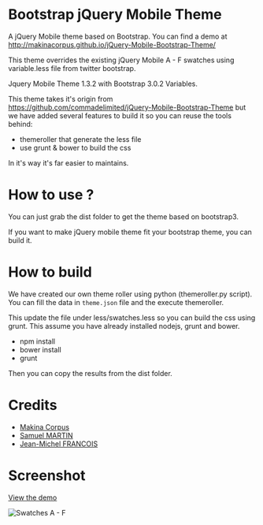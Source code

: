 # Bootstrap jQuery Mobile Theme

A jQuery Mobile theme based on Bootstrap.
You can find a demo at http://makinacorpus.github.io/jQuery-Mobile-Bootstrap-Theme/

This theme overrides the existing jQuery Mobile A - F swatches using
variable.less file from twitter bootstrap.

Jquery Mobile Theme 1.3.2 with Bootstrap 3.0.2 Variables.

This theme takes it's origin from
https://github.com/commadelimited/jQuery-Mobile-Bootstrap-Theme
but we have added several features to build it so you can reuse the tools behind:

* themeroller that generate the less file
* use grunt & bower to build the css

In it's way it's far easier to maintains.

# How to use ?

You can just grab the dist folder to get the theme based on bootstrap3.

If you want to make jQuery mobile theme fit your bootstrap theme, you can build it.

# How to build

We have created our own theme roller using python (themeroller.py script).
You can fill the data in `theme.json` file and the execute themeroller.

This update the file under less/swatches.less so you can build the css using
grunt. This assume you have already installed nodejs, grunt and bower.

* npm install
* bower install
* grunt

Then you can copy the results from the dist folder.

# Credits

* [Makina Corpus](http://www.makina-corpus)
* [Samuel MARTIN](https://github.com/samaradona)
* [Jean-Michel FRANCOIS](https://github.com/toutpt)

# Screenshot

[View the demo](http://makinacorpus.github.io/jQuery-Mobile-Bootstrap-Theme/)

![Swatches A - F](http://makinacorpus.github.io/jQuery-Mobile-Bootstrap-Theme/dist/images/ABCDEF.png)
